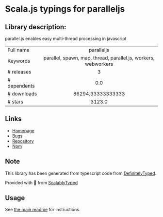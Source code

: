 
# Scala.js typings for paralleljs


## Library description:
parallel.js enables easy multi-thread processing in javascript

|                    |                 |
| ------------------ | :-------------: |
| Full name          | paralleljs |
| Keywords           | parallel, spawn, map, thread, parallel.js, workers, webworkers |
| # releases         | 3 |
| # dependents       | 0.0 |
| # downloads        | 86294.33333333333 |
| # stars            | 3123.0 |

## Links
- [Homepage](https://github.com/parallel-js/parallel.js#readme)
- [Bugs](https://github.com/parallel-js/parallel.js/issues)
- [Repository](https://github.com/parallel-js/parallel.js)
- [Npm](https://www.npmjs.com/package/paralleljs)
    


## Note
This library has been generated from typescript code from [DefinitelyTyped](https://definitelytyped.org).

Provided with :purple_heart: from [ScalablyTyped](https://github.com/oyvindberg/ScalablyTyped)

## Usage
See [the main readme](../../readme.md) for instructions.


